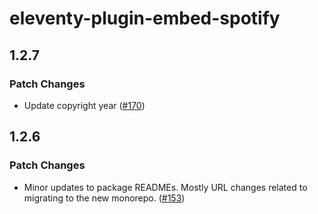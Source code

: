 # eleventy-plugin-embed-spotify

## 1.2.7

### Patch Changes

- Update copyright year ([#170](https://github.com/gfscott/eleventy-plugin-embed-everything/pull/170))

## 1.2.6

### Patch Changes

- Minor updates to package READMEs. Mostly URL changes related to migrating to the new monorepo. ([#153](https://github.com/gfscott/eleventy-plugin-embed-everything/pull/153))
